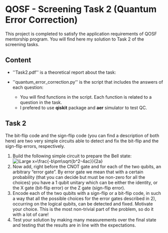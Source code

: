 # QOSF - Screening Task 2 (Quantum Error Correction)

This project is completed to satisfy the application requirements of QOSF mentorship program. You will find here my solution to Task 2 of the screening tasks.

## Content
+ ''Task2.pdf'' is a theoretical report about the task:
+ ''quantum_error_correction.py'' is the script that includes the answers of each question:

  + You will find functions in the script. Each function is related to a question in the task.
  + I prefered to use **qiskit** package and **aer** simulator to test QC.

## Task 2
The bit-flip code and the sign-flip code (you can find a description of both here) are two very simple circuits able to detect and fix the bit-flip and the sign-flip errors, respectively.
1. Build the following simple circuit to prepare the Bell state: ![\Large x=\frac{-b\pm\sqrt{b^2-4ac}}{2a}](https://latex.codecogs.com/svg.latex?\Large&space;x=\frac{-b\pm\sqrt{b^2-4ac}}{2a}) 
2. Now add, right before the CNOT gate and for each of the two qubits, an arbitrary “error gate”. By error gate we mean that with a certain probability (that you can decide but must be non-zero for all the choices) you have a 1 qubit unitary which can be either the identity, or the X gate (bit-flip error) or the Z gate (sign-flip error).
3. Encode each of the two qubits with a sign-flip or a bit-flip code, in such a way that all the possible choices for the error gates described in 2), occurring on the logical qubits, can be detected and fixed. Motivate your choice. This is the most non-trivial part of the problem, so do it with a lot of care!
4. Test your solution by making many measurements over the final state and testing that the results are in line with the expectations.

